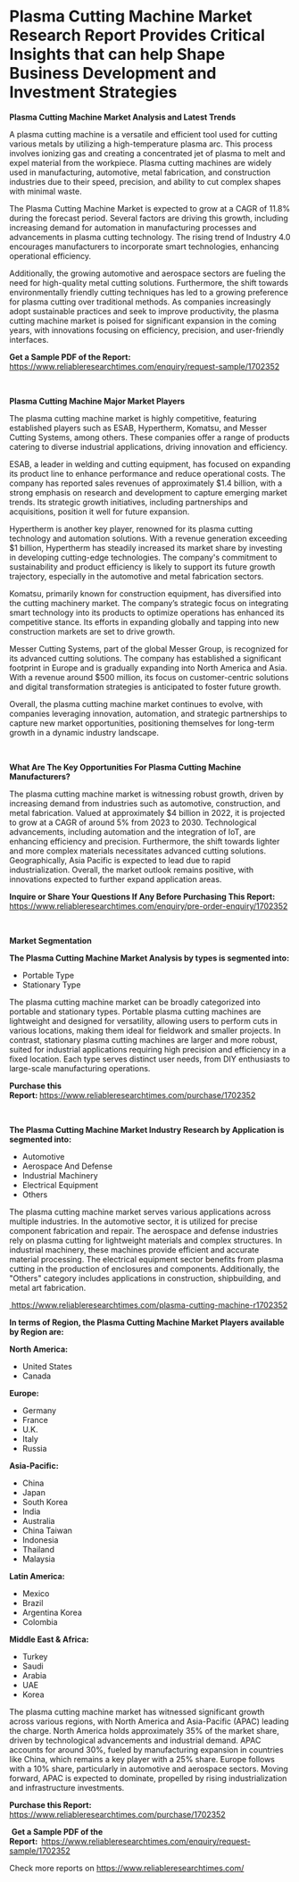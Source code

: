 <p><h1>Plasma Cutting Machine Market Research Report Provides Critical Insights that can help Shape Business Development and Investment Strategies</h1></p><p><strong>Plasma Cutting Machine Market Analysis and Latest Trends</strong></p>
<p><p>A plasma cutting machine is a versatile and efficient tool used for cutting various metals by utilizing a high-temperature plasma arc. This process involves ionizing gas and creating a concentrated jet of plasma to melt and expel material from the workpiece. Plasma cutting machines are widely used in manufacturing, automotive, metal fabrication, and construction industries due to their speed, precision, and ability to cut complex shapes with minimal waste.</p><p>The Plasma Cutting Machine Market is expected to grow at a CAGR of 11.8% during the forecast period. Several factors are driving this growth, including increasing demand for automation in manufacturing processes and advancements in plasma cutting technology. The rising trend of Industry 4.0 encourages manufacturers to incorporate smart technologies, enhancing operational efficiency.</p><p>Additionally, the growing automotive and aerospace sectors are fueling the need for high-quality metal cutting solutions. Furthermore, the shift towards environmentally friendly cutting techniques has led to a growing preference for plasma cutting over traditional methods. As companies increasingly adopt sustainable practices and seek to improve productivity, the plasma cutting machine market is poised for significant expansion in the coming years, with innovations focusing on efficiency, precision, and user-friendly interfaces.</p></p>
<p><strong>Get a Sample PDF of the Report:&nbsp;</strong> <a href="https://www.reliableresearchtimes.com/enquiry/request-sample/1702352?utm_campaign=2141&utm_medium=2&utm_source=Github&utm_content=ia&utm_term=16022025&utm_id=plasma-cutting-machine">https://www.reliableresearchtimes.com/enquiry/request-sample/1702352</a></p>
<p>&nbsp;</p>
<p><strong>Plasma Cutting Machine Major Market Players</strong></p>
<p><p>The plasma cutting machine market is highly competitive, featuring established players such as ESAB, Hypertherm, Komatsu, and Messer Cutting Systems, among others. These companies offer a range of products catering to diverse industrial applications, driving innovation and efficiency.</p><p>ESAB, a leader in welding and cutting equipment, has focused on expanding its product line to enhance performance and reduce operational costs. The company has reported sales revenues of approximately $1.4 billion, with a strong emphasis on research and development to capture emerging market trends. Its strategic growth initiatives, including partnerships and acquisitions, position it well for future expansion.</p><p>Hypertherm is another key player, renowned for its plasma cutting technology and automation solutions. With a revenue generation exceeding $1 billion, Hypertherm has steadily increased its market share by investing in developing cutting-edge technologies. The company's commitment to sustainability and product efficiency is likely to support its future growth trajectory, especially in the automotive and metal fabrication sectors.</p><p>Komatsu, primarily known for construction equipment, has diversified into the cutting machinery market. The company’s strategic focus on integrating smart technology into its products to optimize operations has enhanced its competitive stance. Its efforts in expanding globally and tapping into new construction markets are set to drive growth.</p><p>Messer Cutting Systems, part of the global Messer Group, is recognized for its advanced cutting solutions. The company has established a significant footprint in Europe and is gradually expanding into North America and Asia. With a revenue around $500 million, its focus on customer-centric solutions and digital transformation strategies is anticipated to foster future growth.</p><p>Overall, the plasma cutting machine market continues to evolve, with companies leveraging innovation, automation, and strategic partnerships to capture new market opportunities, positioning themselves for long-term growth in a dynamic industry landscape.</p></p>
<p>&nbsp;</p>
<p><strong>What Are The Key Opportunities For Plasma Cutting Machine Manufacturers?</strong></p>
<p><p>The plasma cutting machine market is witnessing robust growth, driven by increasing demand from industries such as automotive, construction, and metal fabrication. Valued at approximately $4 billion in 2022, it is projected to grow at a CAGR of around 5% from 2023 to 2030. Technological advancements, including automation and the integration of IoT, are enhancing efficiency and precision. Furthermore, the shift towards lighter and more complex materials necessitates advanced cutting solutions. Geographically, Asia Pacific is expected to lead due to rapid industrialization. Overall, the market outlook remains positive, with innovations expected to further expand application areas.</p></p>
<p><strong>Inquire or Share Your Questions If Any Before Purchasing This Report:</strong> <a href="https://www.reliableresearchtimes.com/enquiry/pre-order-enquiry/1702352?utm_campaign=2141&utm_medium=2&utm_source=Github&utm_content=ia&utm_term=16022025&utm_id=plasma-cutting-machine">https://www.reliableresearchtimes.com/enquiry/pre-order-enquiry/1702352</a></p>
<p>&nbsp;</p>
<p><strong>Market Segmentation</strong></p>
<p><strong>The Plasma Cutting Machine Market Analysis by types is segmented into:</strong></p>
<p><ul><li>Portable Type</li><li>Stationary Type</li></ul></p>
<p><p>The plasma cutting machine market can be broadly categorized into portable and stationary types. Portable plasma cutting machines are lightweight and designed for versatility, allowing users to perform cuts in various locations, making them ideal for fieldwork and smaller projects. In contrast, stationary plasma cutting machines are larger and more robust, suited for industrial applications requiring high precision and efficiency in a fixed location. Each type serves distinct user needs, from DIY enthusiasts to large-scale manufacturing operations.</p></p>
<p><strong>Purchase this Report:&nbsp;</strong><a href="https://www.reliableresearchtimes.com/purchase/1702352?utm_campaign=2141&utm_medium=2&utm_source=Github&utm_content=ia&utm_term=16022025&utm_id=plasma-cutting-machine">https://www.reliableresearchtimes.com/purchase/1702352</a></p>
<p>&nbsp;</p>
<p><strong>The Plasma Cutting Machine Market Industry Research by Application is segmented into:</strong></p>
<p><ul><li>Automotive</li><li>Aerospace And Defense</li><li>Industrial Machinery</li><li>Electrical Equipment</li><li>Others</li></ul></p>
<p><p>The plasma cutting machine market serves various applications across multiple industries. In the automotive sector, it is utilized for precise component fabrication and repair. The aerospace and defense industries rely on plasma cutting for lightweight materials and complex structures. In industrial machinery, these machines provide efficient and accurate material processing. The electrical equipment sector benefits from plasma cutting in the production of enclosures and components. Additionally, the "Others" category includes applications in construction, shipbuilding, and metal art fabrication.</p></p>
<p><a href="https://www.reliableresearchtimes.com/plasma-cutting-machine-r1702352?utm_campaign=2141&utm_medium=2&utm_source=Github&utm_content=ia&utm_term=16022025&utm_id=plasma-cutting-machine">&nbsp;https://www.reliableresearchtimes.com/plasma-cutting-machine-r1702352</a></p>
<p><strong>In terms of Region, the Plasma Cutting Machine Market Players available by Region are:</strong></p>
<p>
    <p> <strong> North America: </strong>
        <ul>
            <li>United States</li>
            <li>Canada</li>
        </ul>
        </p> 
    <p> <strong> Europe: </strong>
        <ul>
            <li>Germany</li>
            <li>France</li>
            <li>U.K.</li>
            <li>Italy</li>
            <li>Russia</li>
        </ul>
        </p> 
    <p> <strong> Asia-Pacific: </strong>
        <ul>
            <li>China</li>
            <li>Japan</li>
            <li>South Korea</li>
            <li>India</li>
            <li>Australia</li>
            <li>China Taiwan</li>
            <li>Indonesia</li>
            <li>Thailand</li>
            <li>Malaysia</li>
        </ul>
        </p> 
    <p> <strong> Latin America: </strong>
        <ul>
            <li>Mexico</li>
            <li>Brazil</li>
            <li>Argentina Korea</li>
            <li>Colombia</li>
        </ul>
        </p> 
    <p> <strong> Middle East & Africa: </strong>
        <ul>
            <li>Turkey</li>
            <li>Saudi</li>
            <li>Arabia</li>
            <li>UAE</li>
            <li>Korea</li>
        </ul>
    </p>
    </p>
<p><p>The plasma cutting machine market has witnessed significant growth across various regions, with North America and Asia-Pacific (APAC) leading the charge. North America holds approximately 35% of the market share, driven by technological advancements and industrial demand. APAC accounts for around 30%, fueled by manufacturing expansion in countries like China, which remains a key player with a 25% share. Europe follows with a 10% share, particularly in automotive and aerospace sectors. Moving forward, APAC is expected to dominate, propelled by rising industrialization and infrastructure investments.</p></p>
<p><strong>Purchase this Report: </strong><a href="https://www.reliableresearchtimes.com/purchase/1702352?utm_campaign=2141&utm_medium=2&utm_source=Github&utm_content=ia&utm_term=16022025&utm_id=plasma-cutting-machine">https://www.reliableresearchtimes.com/purchase/1702352</a></p>
<p>&nbsp;<strong>Get a Sample PDF of the Report:&nbsp;&nbsp;</strong><a href="https://www.reliableresearchtimes.com/enquiry/request-sample/1702352?utm_campaign=2141&utm_medium=2&utm_source=Github&utm_content=ia&utm_term=16022025&utm_id=plasma-cutting-machine">https://www.reliableresearchtimes.com/enquiry/request-sample/1702352</a></p>
<p><strong></strong></p>
<p>Check more reports on <a href="https://www.reliableresearchtimes.com/?utm_campaign=2141&utm_medium=2&utm_source=Github&utm_content=ia&utm_term=16022025&utm_id=plasma-cutting-machine">https://www.reliableresearchtimes.com/</a></p>